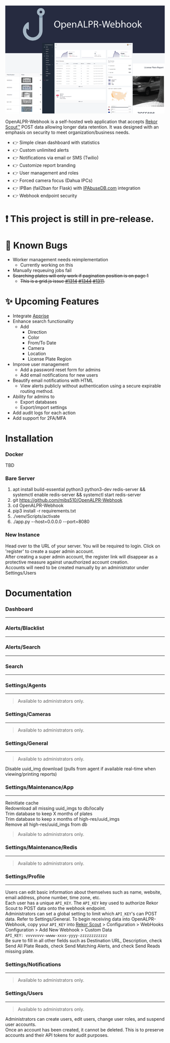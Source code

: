 ![OpenALPR-Webhook](media/openalpr-webhook-preview.png)

OpenALPR-Webhook is a self-hosted web application that accepts [Rekor Scout™](https://cloud.openalpr.com/) POST data allowing longer data retention.
It was designed with an emphasis on security to meet organization/business needs.

- 👉 Simple clean dashboard with statistics
- 👉 Custom unlimited alerts
- 👉 Notifications via email or SMS (Twilio)
- 👉 Customize report branding
- 👉 User management and roles
- 👉 Forced camera focus (Dahua IPCs)
- 👉 IPBan (fail2ban for Flask) with [IPAbuseDB.com](https://ipabusedb.com) integration
- 👉 Webhook endpoint security

# ❗ This project is still in pre-release.

# 🐛 Known Bugs
- Worker management needs reimplementation
  - Currently working on this
- Manually requeuing jobs fail
- ~~Searching plates will only work if pagination position is on page 1~~
  - ~~This is a grid.js issue [#1314](https://github.com/grid-js/gridjs/issues/1314) [#1344](https://github.com/grid-js/gridjs/pull/1334) [#1311](https://github.com/grid-js/gridjs/issues/1311).~~

# ✨ Upcoming Features
- Integrate [Apprise](https://github.com/caronc/apprise)
- Enhance search functionality
  - Add 
    - Direction
    - Color
    - From/To Date
    - Camera
    - Location
    - License Plate Region
- Improve user management
  - Add a password reset form for admins
  - Add email notifications for new users
- Beautify email notifications with HTML
  - View alerts publicly without authentication using a secure expirable routing method.
- Ability for admins to
  - Export databases 
  - Export/import settings
- Add audit logs for each action
- Add support for 2FA/MFA


# Installation

### Docker
TBD

### Bare Server
1. apt install build-essential python3 python3-dev redis-server && systemctl enable redis-server && systemctl start redis-server
2. git https://github.com/mibs510/OpenALPR-Webhook
3. cd OpenALPR-Webhook
4. pip3 install -r requirements.txt
5. ./venv/Scripts/activate
6. ./app.py --host=0.0.0.0 --port=8080

### New Instance
Head over to the URL of your server. You will be required to login. Click on 'register' to create a super admin account.
<br>
After creating a super admin account, the register link will disappear as a protective measure against unauthorized account creation.
<br>
Accounts will need to be created manually by an administrator under Settings/Users 

# Documentation
### Dashboard
___

### Alerts/Blacklist
___
### Alerts/Search
___
### Search
___
### Settings/Agents
___
> Available to administrators only.
> 
### Settings/Cameras
___
> Available to administrators only.
> 
### Settings/General
___
> Available to administrators only.
> 
Disable uuid_img download (pulls from agent if available real-time when viewing/printing reports)
### Settings/Maintenance/App
___
Reinitiate cache
<br>
Redownload all missing uuid_imgs to db/locally
<br>
Trim database to keep X months of plates
<br>
Trim database to keep x months of high-res/uuid_imgs
<br>
Remove all high-res/uuid_imgs from db
> Available to administrators only.
> 
### Settings/Maintenance/Redis
___
> Available to administrators only.
> 
### Settings/Profile
___
Users can edit basic information about themselves such as name, website, email address, phone number, time zone, etc.
<br>
Each user has a unique `API_KEY`. The `API_KEY` key used to authorize Rekor Scout to POST data onto the webhook endpoint.
<br>
Administrators can set a global setting to limit which `API_KEY`'s can POST data. Refer to Settings/General.
To begin receiving data into OpenALPR-Webhook, copy your `API_KEY` into [Rekor Scout](cloud.openalpr.com) > Configuration > WebHooks Configuration > Add New Webhook > Custom Data
<br>
`API_KEY: vvvvvvvv-wwww-xxxx-yyyy-zzzzzzzzzzzz`
<br>
Be sure to fill in all other fields such as Destination URL, Description, check Send All Plate Reads, check Send Matching Alerts, and check Send Reads missing plate.

### Settings/Notifications
___
> Available to administrators only.
> 
### Settings/Users
___
> Available to administrators only.
> 
Administrators can create users, edit users, change user roles, and suspend user accounts.
<br>
Once an account has been created, it cannot be deleted. This is to preserve accounts and their API tokens for audit
purposes.